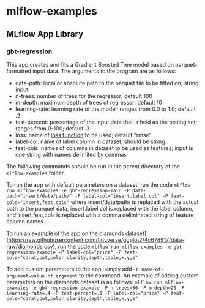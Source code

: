 # mlflow-examples
## MLflow App Library
### gbt-regression
This app creates and fits a Gradient Boosted Tree model based on parquet-formatted input data. The arguments to the program are as follows:
* data-path: local or absolute path to the parquet file to be fitted on; string input
* n-trees: number of trees for the regressor; default 100
* m-depth: maximum depth of trees of regressor; default 10
* learning-rate: learning rate of the model; ranges from 0.0 to 1.0; default .2
* test-percent: percentage of the input data that is held as the testing set; ranges from 0-100; default .3
* loss: name of [loss function](https://github.com/dmlc/xgboost/blob/master/doc/parameter.md) to be used; default "rmse"
* label-col: name of label column in dataset; should be string
* feat-cols: names of columns in dataset to be used as features; input is one string with names delimited by commas

The following commands should be run in the parent directory of the `mlflow-examples` folder.

To run the app with default parameters on a dataset, run the code ```mlflow run mlflow-examples -e gbt-regression-main -P data-path="insert/data/path/" -P label-col="insert.label.col" -P feat-cols="insert,feat,cols"```
where insert/data/path/ is replaced with the actual path to the parquet data, insert.label.col is replaced with the label column, and insert,feat,cols is replaced with a comma deliminated string of feature column names.

To run an example of the app on the diamonds dataset](https://raw.githubusercontent.com/tidyverse/ggplot2/4c678917/data-raw/diamonds.csv), run the code ```mlflow run mlflow-examples -e gbt-regression-example -P label-col="price" -P feat-cols="carat,cut,color,clarity,depth,table,x,y,z"```

To add custom parameters to the app, simply add `-P name-of-argument=value.of.argument` to the command. An example of adding custom parameters on the diamonds dataset is as follows: ```mlflow run mlflow-examples -e gbt-regression-example -P n-trees=50 -P m-depth=20 -P learning-rate=.4 -P test-percent=.1 -P label-col="price" -P feat-cols="carat,cut,color,clarity,depth,table,x,y,z"```


